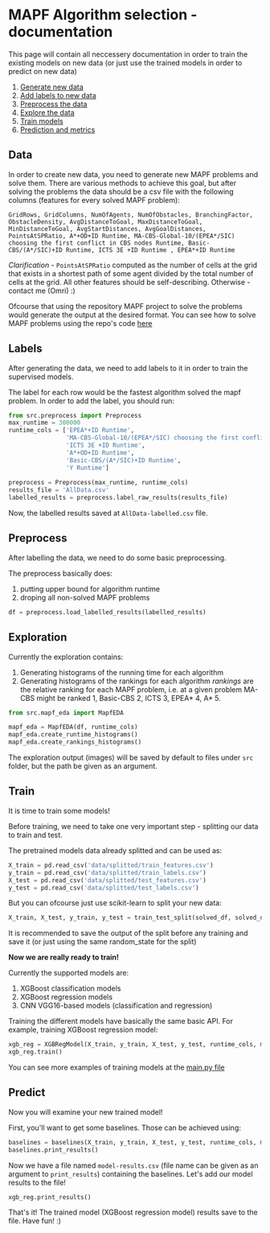 # MAPF Algorithm selection - documentation #

This page will contain all neccessery documentation in order to train the existing models on new data
(or just use the trained models in order to predict on new data)

1. [ Generate new data ](#data)
2. [ Add labels to new data ](#labels)
3. [ Preprocess the data ](#preprocess)
4. [ Explore the data ](#exploration)
5. [ Train models ](#train)
6. [ Prediction and metrics ](#predict)

## Data
In order to create new data, you need to generate new MAPF problems and solve them.
There are various methods to achieve this goal, but after solving the problems the data should be a csv file with the following columns (features for every solved MAPF problem):
```csv
GridRows, GridColumns, NumOfAgents, NumOfObstacles, BranchingFactor, ObstacleDensity, AvgDistanceToGoal, MaxDistanceToGoal, MinDistanceToGoal, AvgStartDistances, AvgGoalDistances, PointsAtSPRatio, A*+OD+ID Runtime, MA-CBS-Global-10/(EPEA*/SIC) choosing the first conflict in CBS nodes Runtime, Basic-CBS/(A*/SIC)+ID Runtime, ICTS 3E +ID Runtime , EPEA*+ID Runtime
```
*Clarification* - `PointsAtSPRatio` computed as the number of cells at the grid that exists in a shortest path of some agent divided by the total number of cells at the grid. All other features should be self-describing. Otherwise - contact me (Omri) :)

Ofcourse that using the repository MAPF project to solve the problems would generate the output at the desired format.
You can see how to solve MAPF problems using the repo's code [here](https://github.com/OmriKaduri/MAPF-Classification/blob/master/README.md#how-to-run-solve-mapf-problems)

## Labels
After generating the data, we need to add labels to it in order to train the supervised models.

The label for each row would be the fastest algorithm solved the mapf problem. In order to add the label, you should run:
```python
from src.preprocess import Preprocess
max_runtime = 300000
runtime_cols = ['EPEA*+ID Runtime',
                'MA-CBS-Global-10/(EPEA*/SIC) choosing the first conflict in CBS nodes Runtime',
                'ICTS 3E +ID Runtime',
                'A*+OD+ID Runtime',
                'Basic-CBS/(A*/SIC)+ID Runtime',
                'Y Runtime']
                
preprocess = Preprocess(max_runtime, runtime_cols)
results_file = 'AllData.csv'
labelled_results = preprocess.label_raw_results(results_file)
```

Now, the labelled results saved at `AllData-labelled.csv` file.

## Preprocess
After labelling the data, we need to do some basic preprocessing.

The preprocess basically does:
1. putting upper bound for algorithm runtime
2. droping all non-solved MAPF problems

```python
df = preprocess.load_labelled_results(labelled_results)
```

## Exploration
Currently the exploration contains:
1. Generating histograms of the running time for each algorithm
2. Generating histograms of the rankings for each algorithm
*rankings* are the relative ranking for each MAPF problem, i.e. at a given problem MA-CBS might be ranked 1, Basic-CBS 2, ICTS 3, EPEA* 4, A* 5.

```python
from src.mapf_eda import MapfEDA

mapf_eda = MapfEDA(df, runtime_cols)
mapf_eda.create_runtime_histograms()
mapf_eda.create_rankings_histograms()
```

The exploration output (images) will be saved by default to files under `src` folder, but the path be given as an argument.

## Train
It is time to train some models!

Before training, we need to take one very important step - splitting our data to train and test.

The pretrained models data already splitted and can be used as:
```python
X_train = pd.read_csv('data/splitted/train_features.csv')
y_train = pd.read_csv('data/splitted/train_labels.csv')
X_test = pd.read_csv('data/splitted/test_features.csv')
y_test = pd.read_csv('data/splitted/test_labels.csv')
```

But you can ofcourse just use scikit-learn to split your new data:
```python
X_train, X_test, y_train, y_test = train_test_split(solved_df, solved_df['Y'], test_size=0.25)
```

It is recommended to save the output of the split before any training and save it (or just using the same random_state for the split)

**Now we are really ready to train!**

Currently the supported models are:
1. XGBoost classification models
2. XGBoost regression models
3. CNN VGG16-based models (classification and regression)

Training the different models have basically the same basic API. For example, training XGBoost regression model:

```python 
xgb_reg = XGBRegModel(X_train, y_train, X_test, y_test, runtime_cols, max_runtime, features_cols)
xgb_reg.train()
```

You can see more examples of training models at the [main.py file](https://github.com/OmriKaduri/MAPF-Classification/blob/master/classification/src/main.py)


## Predict
Now you will examine your new trained model!

First, you'll want to get some baselines. Those can be achieved using:
```python
baselines = baselines(X_train, y_train, X_test, y_test, runtime_cols, max_runtime, features_cols)
baselines.print_results()
```

Now we have a file named `model-results.csv` (file name can be given as an argument to `print_results`)
containing the baselines. Let's add our model results to the file!

```python
xgb_reg.print_results()
```

That's it! The trained model (XGBoost regression model) results save to the file. Have fun! :)
